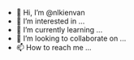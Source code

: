 - 👋 Hi, I’m @nlkienvan
- 👀 I’m interested in ...
- 🌱 I’m currently learning ...
- 💞️ I’m looking to collaborate on ...
- 📫 How to reach me ...

<!---
nlkienvan/nlkienvan is a ✨ special ✨ repository because its `README.md` (this file) appears on your GitHub profile.
You can click the Preview link to take a look at your changes.
--->
